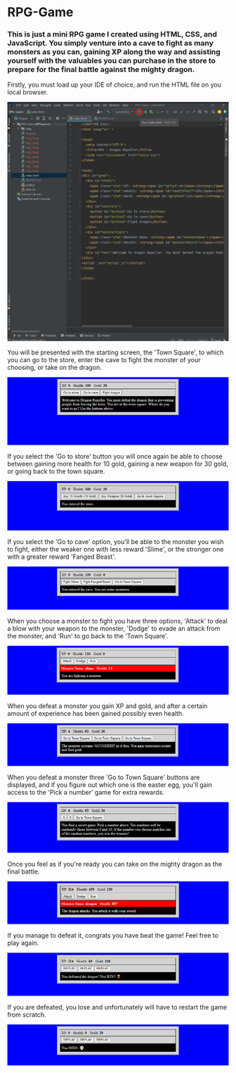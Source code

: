 # RPG-Game
### This is just a mini RPG game I created using HTML, CSS, and JavaScript. You simply venture into a cave to fight as many monsters as you can, gaining XP along the way and assisting yourself with the valuables you can purchase in the store to prepare for the final battle against the mighty dragon.

Firstly, you must load up your IDE of choice, and run the HTML file on you local browser. 

![img_9.png](img_9.png)

You will be presented with the starting screen, the 'Town Square', to which you can go to the store, enter the cave to fight the monster of your choosing, or take on the dragon. 

![img.png](img.png)

If you select the 'Go to store' button you will once again be able to choose between gaining more health for 10 gold, gaining a new weapon for 30 gold, or going back to the town square.

![img_1.png](img_1.png)

If you select the 'Go to cave' option, you'll be able to the monster you wish to fight, either the weaker one with less reward 'Slime', or the stronger one with a greater reward 'Fanged Beast'.

![img_2.png](img_2.png)

When you choose a monster to fight you have three options, 'Attack' to deal a blow with your weapon to the monster, 'Dodge' to evade an attack from the monster, and 'Run' to go back to the 'Town Square'.

![img_3.png](img_3.png)

When you defeat a monster you gain XP and gold, and after a certain amount of experience has been gained possibly even health.

![img_4.png](img_4.png)

When you defeat a monster three 'Go to Town Square' buttons are displayed, and if you figure out which one is the easter egg, you'll gain access to the 'Pick a number' game for extra rewards.

![img_5.png](img_5.png)

Once you feel as if you're ready you can take on the mighty dragon as the final battle.

![img_6.png](img_6.png)

If you manage to defeat it, congrats you have beat the game! Feel free to play again.

![img_7.png](img_7.png)

If you are defeated, you lose and unfortunately will have to restart the game from scratch.

![img_8.png](img_8.png)